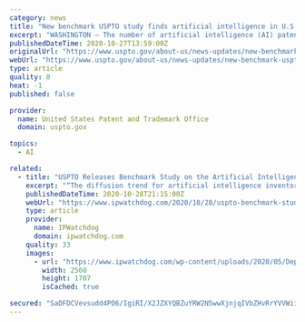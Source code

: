 ```yaml
---
category: news
title: "New benchmark USPTO study finds artificial intelligence in U.S. patents rose by more than 100% since 2002"
excerpt: "WASHINGTON — The number of artificial intelligence (AI) patent applications received annually by the United States Patent and Trademark Office (USPTO) more than doubled from 2002 to 2018, according to a new report published today by the USPTO ..."
publishedDateTime: 2020-10-27T13:59:00Z
originalUrl: "https://www.uspto.gov/about-us/news-updates/new-benchmark-uspto-study-finds-artificial-intelligence-us-patents-rose-more"
webUrl: "https://www.uspto.gov/about-us/news-updates/new-benchmark-uspto-study-finds-artificial-intelligence-us-patents-rose-more"
type: article
quality: 0
heat: -1
published: false

provider:
  name: United States Patent and Trademark Office
  domain: uspto.gov

topics:
  - AI

related:
  - title: "USPTO Releases Benchmark Study on the Artificial Intelligence Patent Landscape"
    excerpt: "“The diffusion trend for artificial intelligence inventor-patentees started at 1% in 1976 and increased to 25% in 2018, which means that ‘25% of all unique inventor-patentees in 2018 used AI technologies in their granted patents.’” On October ..."
    publishedDateTime: 2020-10-28T21:15:00Z
    webUrl: "https://www.ipwatchdog.com/2020/10/28/uspto-benchmark-study-artificial-intelligence-patent-landscape/id=126847/"
    type: article
    provider:
      name: IPWatchdog
      domain: ipwatchdog.com
    quality: 33
    images:
      - url: "https://www.ipwatchdog.com/wp-content/uploads/2020/05/Depositphotos_144709683_xl-2015-scaled.jpg"
        width: 2560
        height: 1707
        isCached: true

secured: "SaDFDCVevsudd4PO6/IgiRI/X2JZXYQBZuYRW2N5wwXjnjqIVbZHvRrYVVWiiBe9V7ncN1BM4mlKZlSWOZ3chhQZvZNSUin2Q+Zavouro9vbuvJv52xdQwPXToF8ItGt3lEOlJa9Yys0Mmp3exmZm927dtvVtbMeQRRF9rLyxJyx+RKBgnR9UT8HXGJzuHkzy8Axq5BLGqCowgFwpK5CaIJdBdvjGSGNffaHFAbsrdiadY4rb2/Q5lpqEu3fJO1yxK+sah7xBsRRAl+Si8aUqF7X3qak+DVNnS3yPNA/t6TyWb0IdoKmqX54iocPD5HHYf+PSKqMjIiHXkFQJqxs5wyhWkfPsq0Y3DINlRABElA=;ONRrEgQ30NQ96N0Qn81YXA=="
---
```


